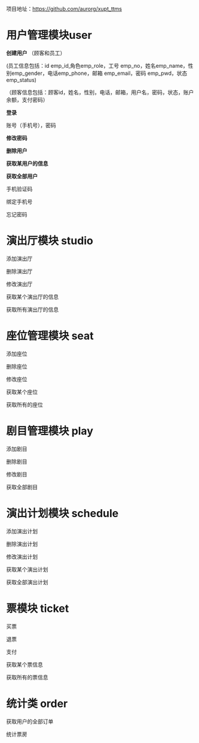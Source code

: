 项目地址：https://github.com/aurorg/xupt_ttms

# 用户管理模块user

 **创建用户** （顾客和员工）

 (员工信息包括：id  emp_id,角色emp_role，工号   emp_no，姓名emp_name，性别emp_gender，电话emp_phone，邮箱  emp_email，密码 emp_pwd，状态 emp_status)

（顾客信息包括：顾客id，姓名，性别，电话，邮箱，用户名，密码，状态，账户余额，支付密码）

**登录**

账号（手机号），密码

**修改密码**

**删除用户**

**获取某用户的信息**

**获取全部用户**

手机验证码

绑定手机号

忘记密码

# 演出厅模块 studio

 添加演出厅

删除演出厅

修改演出厅

获取某个演出厅的信息

获取所有演出厅的信息

# 座位管理模块 seat

添加座位

删除座位

修改座位

获取某个座位

获取所有的座位

# 剧目管理模块  play

添加剧目

删除剧目

修改剧目

获取全部剧目 

# 演出计划模块 schedule

添加演出计划

删除演出计划

修改演出计划

获取某个演出计划

获取全部演出计划

# 票模块 ticket

买票

退票

支付

获取某个票信息

获取所有的票信息

# 统计类 order

获取用户的全部订单

统计票房



